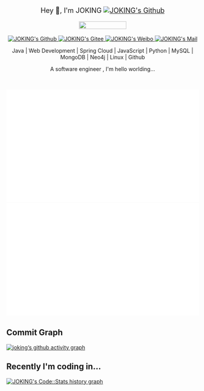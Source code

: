<!-- <div align="center"> -->
<p align="center" style="font-size: large;">
  Hey 👋, I'm JOKING  <a  target="_blank" href="https://jokinglove.com/"> <img alt="JOKING's Github" width="18px" src="https://cdn.jsdelivr.net/gh/jokinglove/cdn-assets@master/icons/blog.svg" /> </a>
</p>
<p align="center">
 <img alt="" width="124px" height="20px" src="https://komarev.com/ghpvc/?username=jokinglove&color=blueviolet" />
</p>
<p align="center">
  <a target="_blank" href="https://github.com/jokinglove">
      <img alt="JOKING's Github" width="30px" src="https://cdn.jsdelivr.net/gh/jokinglove/cdn-assets@master/icons/github4.svg" />
  </a>

  <a target="_blank" href="https://gitee.com/jokinglove">
      <img  alt="JOKING's Gitee" width="30px" src="https://cdn.jsdelivr.net/gh/jokinglove/cdn-assets@master/icons/gitee-circle-light.svg" />
  </a>

  <a target="_blank" href="https://weibo.com/3287764562/profile?topnav=1&wvr=6&is_all=1">
      <img alt="JOKING's Weibo" width="30px" src="https://cdn.jsdelivr.net/gh/jokinglove/cdn-assets@master/icons/weibo.svg" />
  </a>

  <a target="_blank" href="https://mail.qq.com/cgi-bin/qm_share?t=qm_mailme&email=sdve2tjf1t3ex9Tx197J3NDY3Z-S3tw">
      <img  alt="JOKING's Mail" width="30px" src="https://cdn.jsdelivr.net/gh/jokinglove/cdn-assets@master/icons/mail.svg" />
  </a>

</p>

<p align="center">
Java | Web Development | Spring Cloud | JavaScript | Python | MySQL | MongoDB | Neo4j | Linux | Github 
</p>

<p align="center">
A software engineer , I'm hello worlding...
</p>

<!-- &theme=shades-of-purple   &theme=cobalt-->
<a href="https://jokinglove.com">
<br/>
  
![](https://github.com/jokinglove/github-stats/blob/master/generated/overview.svg)
![](https://github.com/jokinglove/github-stats/blob/master/generated/languages.svg)
</a>

<!-- commit graph -->
## Commit Graph
[![joking‘s github activity graph](https://activity-graph.herokuapp.com/graph?username=jokinglove&theme=dracula)](https://github.com/jokinglove)

## Recently I'm coding in...
<a href="https://codestats.net/users/jokinglove">
<img src='https://codestats-readme.wegfan.cn/history-graph/jokinglove?width=850&heoight=300&timezone=08:00&history_days=20&max_languages=12&language_colors=["3e4053","f15854","5da5da","faa43a","60bd68","f17cb0","b2912f","00897b","b276b2","ffc0cb","cddc39","7e57c2","bdbdbd"]' alt="JOKING's Code::Stats history graph" />
</a>

<!-- </div> -->


